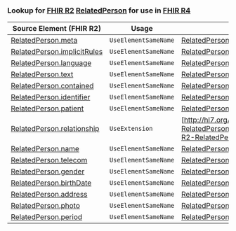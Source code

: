 ### Lookup for [FHIR R2](https://hl7.org/fhir/DSTU2/) [RelatedPerson](https://hl7.org/fhir/DSTU2/RelatedPerson.html) for use in [FHIR R4](https://hl7.org/fhir/R4/)

| Source Element (FHIR R2) | Usage | Target |
| -------------- | ----- | ------ |
| [RelatedPerson.meta](https://hl7.org/fhir/DSTU2/RelatedPerson.html#resource) | `UseElementSameName` | [RelatedPerson.meta](https://hl7.org/fhir/R4/RelatedPerson.html#resource) |
| [RelatedPerson.implicitRules](https://hl7.org/fhir/DSTU2/RelatedPerson.html#resource) | `UseElementSameName` | [RelatedPerson.implicitRules](https://hl7.org/fhir/R4/RelatedPerson.html#resource) |
| [RelatedPerson.language](https://hl7.org/fhir/DSTU2/RelatedPerson.html#resource) | `UseElementSameName` | [RelatedPerson.language](https://hl7.org/fhir/R4/RelatedPerson.html#resource) |
| [RelatedPerson.text](https://hl7.org/fhir/DSTU2/RelatedPerson.html#resource) | `UseElementSameName` | [RelatedPerson.text](https://hl7.org/fhir/R4/RelatedPerson.html#resource) |
| [RelatedPerson.contained](https://hl7.org/fhir/DSTU2/RelatedPerson.html#resource) | `UseElementSameName` | [RelatedPerson.contained](https://hl7.org/fhir/R4/RelatedPerson.html#resource) |
| [RelatedPerson.identifier](https://hl7.org/fhir/DSTU2/RelatedPerson.html#resource) | `UseElementSameName` | [RelatedPerson.identifier](https://hl7.org/fhir/R4/RelatedPerson.html#resource) |
| [RelatedPerson.patient](https://hl7.org/fhir/DSTU2/RelatedPerson.html#resource) | `UseElementSameName` | [RelatedPerson.patient](https://hl7.org/fhir/R4/RelatedPerson.html#resource) |
| [RelatedPerson.relationship](https://hl7.org/fhir/DSTU2/RelatedPerson.html#resource) | `UseExtension` | [http://hl7.org/fhir/1.0/StructureDefinition/extension-RelatedPerson.relationship](StructureDefinition-ext-R2-RelatedPerson.relationship.html) |
| [RelatedPerson.name](https://hl7.org/fhir/DSTU2/RelatedPerson.html#resource) | `UseElementSameName` | [RelatedPerson.name](https://hl7.org/fhir/R4/RelatedPerson.html#resource) |
| [RelatedPerson.telecom](https://hl7.org/fhir/DSTU2/RelatedPerson.html#resource) | `UseElementSameName` | [RelatedPerson.telecom](https://hl7.org/fhir/R4/RelatedPerson.html#resource) |
| [RelatedPerson.gender](https://hl7.org/fhir/DSTU2/RelatedPerson.html#resource) | `UseElementSameName` | [RelatedPerson.gender](https://hl7.org/fhir/R4/RelatedPerson.html#resource) |
| [RelatedPerson.birthDate](https://hl7.org/fhir/DSTU2/RelatedPerson.html#resource) | `UseElementSameName` | [RelatedPerson.birthDate](https://hl7.org/fhir/R4/RelatedPerson.html#resource) |
| [RelatedPerson.address](https://hl7.org/fhir/DSTU2/RelatedPerson.html#resource) | `UseElementSameName` | [RelatedPerson.address](https://hl7.org/fhir/R4/RelatedPerson.html#resource) |
| [RelatedPerson.photo](https://hl7.org/fhir/DSTU2/RelatedPerson.html#resource) | `UseElementSameName` | [RelatedPerson.photo](https://hl7.org/fhir/R4/RelatedPerson.html#resource) |
| [RelatedPerson.period](https://hl7.org/fhir/DSTU2/RelatedPerson.html#resource) | `UseElementSameName` | [RelatedPerson.period](https://hl7.org/fhir/R4/RelatedPerson.html#resource) |
